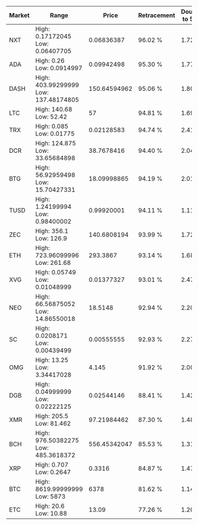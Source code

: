 | Market | Range | Price| Retracement | Doubles to 50% |
| --- | --- | --- | --- | --- |
| NXT | High: 0.17172045<br />Low: 0.06407705 | 0.06836387 | 96.02 % | 1.72 |
| ADA | High: 0.26<br />Low: 0.0914997 | 0.09942498 | 95.30 % | 1.77 |
| DASH | High: 403.99299999<br />Low: 137.48174805 | 150.64594962 | 95.06 % | 1.80 |
| LTC | High: 140.68<br />Low: 52.42 | 57 | 94.81 % | 1.69 |
| TRX | High: 0.085<br />Low: 0.01775 | 0.02128583 | 94.74 % | 2.41 |
| DCR | High: 124.875<br />Low: 33.65684898 | 38.7678416 | 94.40 % | 2.04 |
| BTG | High: 56.92959498<br />Low: 15.70427331 | 18.09998865 | 94.19 % | 2.01 |
| TUSD | High: 1.24199994<br />Low: 0.98400002 | 0.99920001 | 94.11 % | 1.11 |
| ZEC | High: 356.1<br />Low: 126.9 | 140.6808194 | 93.99 % | 1.72 |
| ETH | High: 723.96099996<br />Low: 261.68 | 293.3867 | 93.14 % | 1.68 |
| XVG | High: 0.05749<br />Low: 0.01048999 | 0.01377327 | 93.01 % | 2.47 |
| NEO | High: 66.56875052<br />Low: 14.86550018 | 18.5148 | 92.94 % | 2.20 |
| SC | High: 0.0208171<br />Low: 0.00439499 | 0.00555555 | 92.93 % | 2.27 |
| OMG | High: 13.25<br />Low: 3.34417028 | 4.145 | 91.92 % | 2.00 |
| DGB | High: 0.04999999<br />Low: 0.02222125 | 0.02544146 | 88.41 % | 1.42 |
| XMR | High: 205.5<br />Low: 81.462 | 97.21984462 | 87.30 % | 1.48 |
| BCH | High: 976.50382275<br />Low: 485.3618372 | 556.45342047 | 85.53 % | 1.31 |
| XRP | High: 0.707<br />Low: 0.2647 | 0.3316 | 84.87 % | 1.47 |
| BTC | High: 8619.99999999<br />Low: 5873 | 6378 | 81.62 % | 1.14 |
| ETC | High: 20.6<br />Low: 10.88 | 13.09 | 77.26 % | 1.20 |
